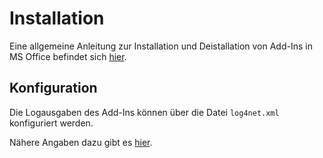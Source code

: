 # Installation

Eine allgemeine Anleitung zur Installation und Deistallation von Add-Ins in MS Office befindet sich [hier](https://support.office.com/de-de/article/anzeigen-verwalten-und-installieren-von-add-ins-in-office-programmen-16278816-1948-4028-91e5-76dca5380f8d?omkt=de-DE&ui=de-DE&rs=de-DE&ad=DE]).

## Konfiguration

Die Logausgaben des Add-Ins können über die Datei `log4net.xml` konfiguriert werden.

Nähere Angaben dazu gibt es [hier](https://logging.apache.org/log4net/release/manual/configuration.html).